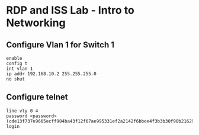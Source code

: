 # RDP and ISS Lab - Intro to Networking

## Configure Vlan 1 for Switch 1
```
enable
config t
int vlan 1
ip addr 192.168.10.2 255.255.255.0
no shut
```
## Configure telnet
```
line vty 0 4
password <password> (cde13f737e9665ecff904ba43f12f67ae995331ef2a2142f6bbee4f3b3b30f90b2162942c5dcf2f9b2d483398c82095496e90ba13d9c3850fa2cf142b70bfe53)
login
```
